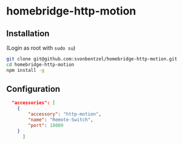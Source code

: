 # homebridge-http-motion

## Installation
(Login as root with ```sudo su```)
```bash
git clone git@github.com:svonbentzel/homebridge-http-motion.git
cd homebridge-http-motion
npm install -g
```

## Configuration
```json
  "accessories": [
    {
        "accessory": "http-motion",
        "name": "Remote-Switch",
        "port": 18089          
    }
      ]
```







 

